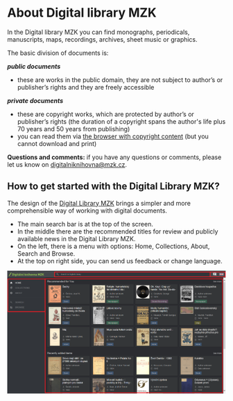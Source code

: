 # About Digital library MZK

In the Digital library MZK you can find monographs, periodicals, manuscripts, maps, recordings, archives, sheet music or graphics.

The basic division of documents is:

__*public documents*__ 
* these are works in the public domain, they are not subject to author’s or publisher’s rights and they are freely accessible

__*private documents*__ 
* these are copyright works, which are protected by author’s or publisher’s rights (the duration of a copyright spans the author's life plus 70 years and 50 years from publishing)
* you can read them via [the browser with copyright content](http://vknihovne.mzk.cz/en/digitalni-knihovna) (but you cannot download and print)

__Questions and comments:__ if you have any questions or comments, please let us know on [digitalniknihovna@mzk.cz](digitalniknihovna@mzk.cz). 

## How to get started with the Digital Library MZK?
The design of the <a class="external" href="http://digitalniknihovna.mzk.cz/" target="_blank">Digital Library MZK</a> brings a simpler and more comprehensible way of working with digital documents.

* The main search bar is at the top of the screen.
* In the middle there are the recommended titles for review and publicly available news in the Digital Library MZK. 
* On the left, there is a menu with options:  Home, Collections, About, Search and Browse.
* At the top on right side, you can send us feedback or change language.

![](/public/images/help/jakHledat/jakprohlizeten.png)


